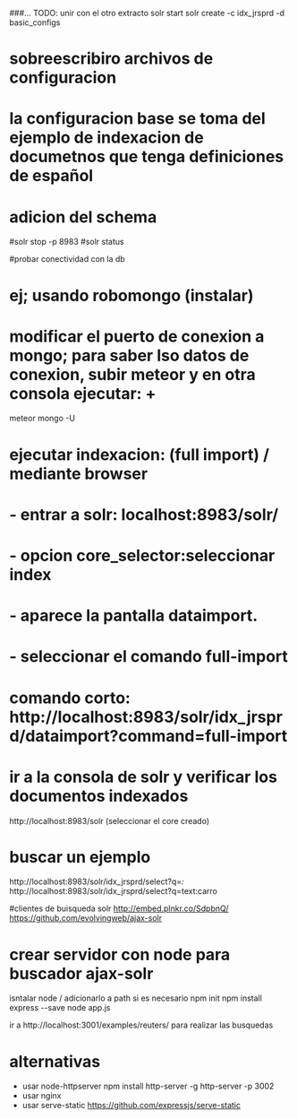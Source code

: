 ###... TODO: unir con el otro extracto
solr start
solr create -c idx_jrsprd -d basic_configs
# sobreescribiro archivos de configuracion
# la configuracion base se toma del ejemplo de indexacion de documetnos que tenga definiciones de español
# adicion del schema
#solr stop -p 8983
#solr status

#probar conectividad con la db
# ej; usando robomongo (instalar)
# modificar el puerto de conexion a mongo; para saber lso datos de conexion, subir meteor y en otra consola ejecutar: +
meteor mongo -U

# ejecutar indexacion: (full import) / mediante browser
# - entrar a solr: localhost:8983/solr/
# - opcion core_selector:seleccionar index
# - aparece la pantalla dataimport.
# - seleccionar el comando full-import
# comando corto: http://localhost:8983/solr/idx_jrsprd/dataimport?command=full-import

# ir a la consola de solr y verificar los documentos indexados
http://localhost:8983/solr (seleccionar el core creado)

# buscar un ejemplo
http://localhost:8983/solr/idx_jrsprd/select?q=*:*
http://localhost:8983/solr/idx_jrsprd/select?q=text:carro


#clientes de buisqueda solr
http://embed.plnkr.co/SdpbnQ/
https://github.com/evolvingweb/ajax-solr

# crear servidor con node para buscador ajax-solr
isntalar node / adicionarlo a path si es necesario
npm init
npm install express --save
node app.js

ir a http://localhost:3001/examples/reuters/ para realizar las busquedas


# alternativas
- usar node-httpserver
    npm install http-server -g
    http-server -p 3002
- usar nginx
- usar serve-static
  https://github.com/expressjs/serve-static
